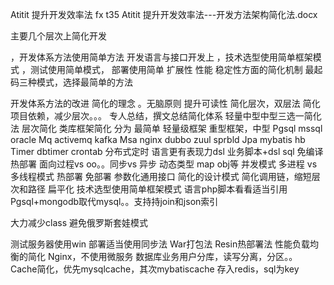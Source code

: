 Atitit 提升开发效率法 fx t35
Atitit 提升开发效率法---开发方法架构简化法.docx


主要几个层次上简化开发

，开发体系方法使用简单方法
开发语言与接口开发上
，技术选型使用简单框架模式
，测试使用简单模式，
部署使用简单
扩展性 性能 稳定性方面的简化机制
最起码三种模式，选择最简单的方法

开发体系方法的改进
简化的理念 。无脑原则
提升可读性
简化层次，双层法
简化项目依赖，减少层次。。。
专人总结，撰文总结简化体系
轻量中型中型三选一简化法
层次简化
类库框架简化
分为 最简单 轻量级框架 重型框架，中型 
Pgsql mssql oracle
Mq activemq  kafka
Msa nginx dubbo zuul sprbld
Jpa mybatis hb
Timer dbtimer crontab 分布式定时
语言更有表现力dsl
业务脚本+dsl sql
免编译热部署
面向过程vs oo。。同步vs 异步
 动态类型  map obj等
并发模式 多进程 vs 多线程模式
热部署 免部署
参数化通用接口
简化的设计模式
简化调用链，缩短层次和路径 扁平化
技术选型使用简单框架模式
语言php脚本看看适当引用
Pgsql+mongodb取代mysql。。支持持join和json索引

大力减少class
避免俄罗斯套娃模式

测试服务器使用win
部署适当使用同步法
War打包法
Resin热部署法
性能负载均衡的简化
Nginx，不使用微服务
数据库业务用户分库，读写分离，分区。。
Cache简化，优先mysqlcache，其次mybatiscache
存入redis，sql为key



